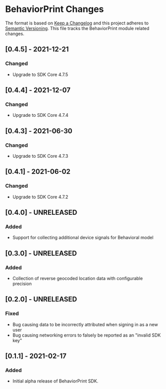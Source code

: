 # BehaviorPrint Changes

The format is based on [Keep a Changelog](https://keepachangelog.com/en/1.0.0/)
and this project adheres to [Semantic Versioning](https://semver.org/spec/v2.0.0.html).
This file tracks the BehaviorPrint module related changes.

## [0.4.5] - 2021-12-21

### Changed

- Upgrade to SDK Core 4.7.5

## [0.4.4] - 2021-12-07

### Changed

- Upgrade to SDK Core 4.7.4


## [0.4.3] - 2021-06-30

### Changed

- Upgrade to SDK Core 4.7.3


## [0.4.1] - 2021-06-02

### Changed

- Upgrade to SDK Core 4.7.2

## [0.4.0] - UNRELEASED

### Added

- Support for collecting additional device signals for Behavioral model

## [0.3.0] - UNRELEASED

### Added

- Collection of reverse geocoded location data with configurable precision

## [0.2.0] - UNRELEASED

### Fixed

- Bug causing data to be incorrectly attributed when signing in as a new user
- Bug causing networking errors to falsely be reported as an "invalid SDK key"

## [0.1.1] - 2021-02-17

### Added

- Initial alpha release of BehaviorPrint SDK.
